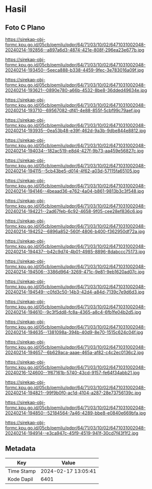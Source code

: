 # Hasil

## Foto C Plano

https://sirekap-obj-formc.kpu.go.id/05cb/pemilu/pdpr/64/71/03/10/02/6471031002048-20240214-192856--a897a6d3-4874-421e-808f-296ea23e677b.jpg

https://sirekap-obj-formc.kpu.go.id/05cb/pemilu/pdpr/64/71/03/10/02/6471031002048-20240214-193450--5eeca888-b338-4459-9fec-3e783016a09f.jpg

https://sirekap-obj-formc.kpu.go.id/05cb/pemilu/pdpr/64/71/03/10/02/6471031002048-20240214-193621--0890e780-a66b-4532-8be8-36dded49634e.jpg

https://sirekap-obj-formc.kpu.go.id/05cb/pemilu/pdpr/64/71/03/10/02/6471031002048-20240214-193710--69567082-df41-4e88-855f-5cbf99c79aef.jpg

https://sirekap-obj-formc.kpu.go.id/05cb/pemilu/pdpr/64/71/03/10/02/6471031002048-20240214-193935--0ea53b48-e39f-462d-9a3b-9dbe844e8812.jpg

https://sirekap-obj-formc.kpu.go.id/05cb/pemilu/pdpr/64/71/03/10/02/6471031002048-20240214-194034--182ac519-e8d4-427f-9b73-aa459e56827c.jpg

https://sirekap-obj-formc.kpu.go.id/05cb/pemilu/pdpr/64/71/03/10/02/6471031002048-20240214-194115--5cb43be5-d014-4f62-a03d-57115fa65105.jpg

https://sirekap-obj-formc.kpu.go.id/05cb/pemilu/pdpr/64/71/03/10/02/6471031002048-20240214-194146--4beaad36-e762-4a04-b861-9813b3c3f548.jpg

https://sirekap-obj-formc.kpu.go.id/05cb/pemilu/pdpr/64/71/03/10/02/6471031002048-20240214-194221--2ad67feb-6c92-4658-9f05-cee28ef836c6.jpg

https://sirekap-obj-formc.kpu.go.id/05cb/pemilu/pdpr/64/71/03/10/02/6471031002048-20240214-194252--6896a852-560f-4806-b400-f362950df72a.jpg

https://sirekap-obj-formc.kpu.go.id/05cb/pemilu/pdpr/64/71/03/10/02/6471031002048-20240214-194437--b42c9d74-4b01-4985-8896-8dabccc75173.jpg

https://sirekap-obj-formc.kpu.go.id/05cb/pemilu/pdpr/64/71/03/10/02/6471031002048-20240214-194506--3386d964-3269-471c-9e81-9eb1620ad07c.jpg

https://sirekap-obj-formc.kpu.go.id/05cb/pemilu/pdpr/64/71/03/10/02/6471031002048-20240214-194549--c0fd3c50-14b3-42d4-a84d-7139c7e9d6d3.jpg

https://sirekap-obj-formc.kpu.go.id/05cb/pemilu/pdpr/64/71/03/10/02/6471031002048-20240214-194610--9c3f5dd8-fc8a-4365-a8c4-6fb1fe04b2d5.jpg

https://sirekap-obj-formc.kpu.go.id/05cb/pemilu/pdpr/64/71/03/10/02/6471031002048-20240214-194635--1381098a-394b-40d9-8e70-1515c624c04f.jpg

https://sirekap-obj-formc.kpu.go.id/05cb/pemilu/pdpr/64/71/03/10/02/6471031002048-20240214-194657--6b629aca-aaae-465a-af82-c4c2ec0136c2.jpg

https://sirekap-obj-formc.kpu.go.id/05cb/pemilu/pdpr/64/71/03/10/02/6471031002048-20240216-124600--1f67161b-5740-43cd-9157-fe64f34abb21.jpg

https://sirekap-obj-formc.kpu.go.id/05cb/pemilu/pdpr/64/71/03/10/02/6471031002048-20240214-194821--99f9b0f0-ac1d-4104-a287-28e73756139c.jpg

https://sirekap-obj-formc.kpu.go.id/05cb/pemilu/pdpr/64/71/03/10/02/6471031002048-20240214-194850--52184564-7a46-4289-bbe8-e0840e669bfa.jpg

https://sirekap-obj-formc.kpu.go.id/05cb/pemilu/pdpr/64/71/03/10/02/6471031002048-20240214-194914--e3ca947c-45f9-4519-941f-30cd7f43f1f2.jpg


## Metadata

| Key        | Value               |
| ---------- | ------------------- |
| Time Stamp | 2024-02-17 13:05:41 |
| Kode Dapil | 6401                |



